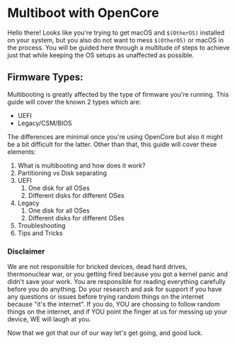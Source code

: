 # Multiboot with OpenCore

Hello there! Looks like you're trying to get macOS and `$(OtherOS)` installed on your system, but you also do not want to mess `$(OtherOS)` or macOS in the process. You will be guided here through a multitude of steps to achieve just that while keeping the OS setups as unaffected as possible.

## Firmware Types:

Multibooting is greatly affected by the type of firmware you're running. This guide will cover the known 2 types which are:

- UEFI
- Legacy/CSM/BIOS

The differences are minimal once you're using OpenCore but also it might be a bit difficult for the latter. Other than that, this guide will cover these elements:

1. What is multibooting and how does it work?
2. Partitioning vs Disk separating
2. UEFI
   1. One disk for all OSes
   2. Different disks for different OSes
3. Legacy
   1. One disk for all OSes
   2. Different disks for different OSes
5. Troubleshooting
6. Tips and Tricks

### Disclaimer

We are not responsible for bricked devices, dead hard drives, thermonuclear war, or you getting fired because you got a kernel panic and didn't save your work. You are responsible for reading everything carefully before you do anything. Do your research and ask for support if you have any questions or issues before trying random things on the internet because "it's the internet". If you do, YOU are choosing to follow random things on the internet, and if YOU point the finger at us for messing up your device, WE will laugh at you. 

Now that we got that our of our way let's get going, and good luck.
